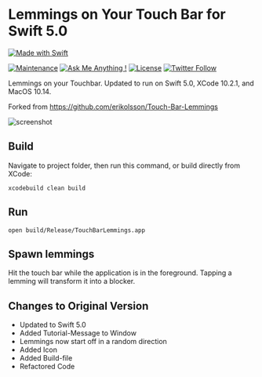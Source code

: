 # Lemmings on Your Touch Bar for Swift 5.0
[![Made with Swift](https://img.shields.io/badge/Made_with-Swift-fa7343.svg?logo=swift&style=popout)](https://www.apple.com/swift/)

[![Maintenance](https://img.shields.io/badge/Maintained%3F-yes-green.svg)](https://github.com/matthiaszarzecki/Touch-Bar-Lemmings-Swift5.0/graphs/commit-activity) [![Ask Me Anything !](https://img.shields.io/badge/Ask%20me-anything-1abc9c.svg)](http://www.matthiaszarzecki.com) [![License](https://img.shields.io/badge/License-CC-blue.svg)](https://en.wikipedia.org/wiki/Creative_Commons_license) [![Twitter Follow](https://img.shields.io/twitter/follow/icarustyler.svg?style=social&label=Follow)](https://twitter.com/IcarusTyler)

Lemmings on your Touchbar. Updated to run on Swift 5.0, XCode 10.2.1, and MacOS 10.14.

Forked from https://github.com/erikolsson/Touch-Bar-Lemmings

![screenshot](https://github.com/erikolsson/Touch-Bar-Lemmings/blob/master/media/screenshot.jpg?raw=true)

## Build
Navigate to project folder, then run this command, or build directly from XCode:

```
xcodebuild clean build
```

## Run
```
open build/Release/TouchBarLemmings.app
```

## Spawn lemmings
Hit the touch bar while the application is in the foreground. Tapping a lemming will transform it into a blocker.

## Changes to Original Version
- Updated to Swift 5.0
- Added Tutorial-Message to Window
- Lemmings now start off in a random direction
- Added Icon
- Added Build-file
- Refactored Code
